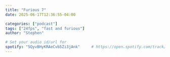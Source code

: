 ```yaml
---
title: "Furious 7"
date: 2025-06-17T12:36:55-04:00

categories: ["podcast"]
tags: ["24fps", "fast and furious"]
author: "Stephen"

# Set your audio id/url for
spotify: "5QyvBHyKRAeCvb5Zi3jAnk"     # https://open.spotify.com/track/3W2lz1sg6m4sEzjmoTjmdE?si=0659fd12179840dd --> 3W2lz1sg6m4sEzjmoTjmdE
---
```

